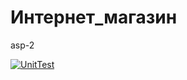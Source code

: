 # Интернет_магазин
asp-2

[![UnitTest](https://github.com/German322VDK/WebStore2/actions/workflows/testing.yml/badge.svg)](https://github.com/German322VDK/WebStore2/actions/workflows/testing.yml)
